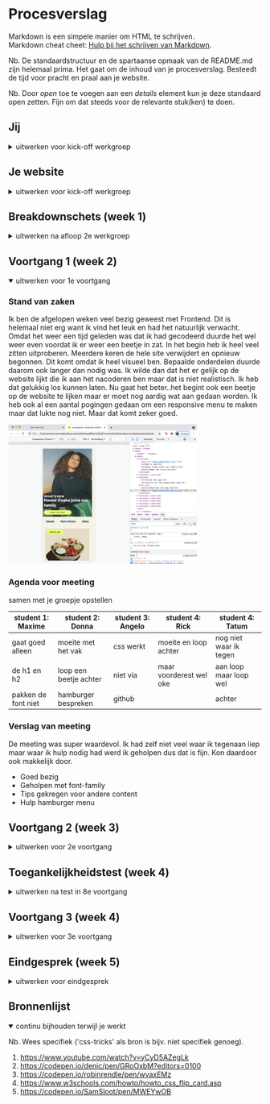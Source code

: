# Procesverslag

Markdown is een simpele manier om HTML te schrijven.  
Markdown cheat cheet: [Hulp bij het schrijven van Markdown](https://github.com/adam-p/markdown-here/wiki/Markdown-Cheatsheet).

Nb. De standaardstructuur en de spartaanse opmaak van de README.md zijn helemaal prima. Het gaat om de inhoud van je procesverslag. Besteedt de tijd voor pracht en praal aan je website.

Nb. Door _open_ toe te voegen aan een _details_ element kun je deze standaard open zetten. Fijn om dat steeds voor de relevante stuk(ken) te doen.

## Jij

<details>
<summary>uitwerken voor kick-off werkgroep</summary>

### Auteur:

Maxime Kempkes

#### Je startniveau:

Blauw

#### Je focus:

Surface 

</details>

## Je website

<details>
<summary>uitwerken voor kick-off werkgroep</summary>

### Je opdracht:

https://www.sweetgreen.com

#### Screenshot(s) van de eerste pagina (small screen):

Home

<img src="images/IMG_0880.PNG" width="375px" alt="sweetgreen website">

#### Screenshot(s) van de tweede pagina (small screen):

Menu

<img src="images/IMG_0881.PNG" width="375px" alt="sweetgreen website ">

</details>

## Breakdownschets (week 1)

<details>
<summary>uitwerken na afloop 2e werkgroep</summary>

### de hele pagina:

<img src="images/breakdown1.png" width="375px" alt="breakdown van de hele pagina">

### dynamisch deel (bijv menu):

<img src="images/interactieve1.png" width="375px" alt="breakdown van een dynamisch deel">

### wellicht nog een dynamisch deel (bijv filter):

<img src="images/interactieve2.png" width="375px" alt="breakdown van nog een dynamisch deel">

</details>

## Voortgang 1 (week 2)

<details open>
<summary>uitwerken voor 1e voortgang</summary>

### Stand van zaken

Ik ben de afgelopen weken veel bezig geweest met Frontend. Dit is helemaal niet erg want ik vind het leuk en had het natuurlijk verwacht. Omdat het weer een tijd geleden was dat ik had gecodeerd  duurde het wel weer even voordat ik er weer een beetje in zat. In het begin heb ik heel veel zitten uitproberen. Meerdere keren de hele site verwijdert en opnieuw begonnen. Dit komt omdat ik heel visueel ben. Bepaalde onderdelen duurde daarom ook langer dan nodig was. Ik wilde dan dat het er gelijk op de website lijkt die ik aan het nacoderen ben maar dat is niet realistisch. Ik heb dat gelukkig los kunnen laten. Nu gaat het beter..het begint ook een beetje op de website te lijken maar er moet nog aardig wat aan gedaan worden.  Ik heb ook al een aantal pogingen gedaan om een responsive menu te maken maar dat lukte nog niet. Maar dat komt zeker goed. 
  
  <img src="images/Voortgang1.png" width="375px" alt="Voortgang1">

### Agenda voor meeting

samen met je groepje opstellen

| student 1: Maxime   | student 2: Donna      | student 3: Angelo    | student 4: Rick        | student 4: Tatum        |
| --------------------| ----------------------| ---------------------| -----------------------|-------------------------|
| gaat goed alleen    | moeite met het vak    | css werkt            | moeite en loop achter  |nog niet waar ik tegen   |
| de h1 en h2         | loop een beetje achter| niet via             | maar voorderest wel oke|aan loop maar loop wel   |
| pakken de font niet | hamburger bespreken   | github               |                        |achter                   |

### Verslag van meeting

De meeting was super waardevol. Ik had zelf niet veel waar ik tegenaan liep maar waar ik hulp nodig had werd ik geholpen dus dat is fijn. Kon daardoor ook makkelijk door.

- Goed bezig
- Geholpen met font-family
- Tips gekregen voor andere content
- Hulp hamburger menu

</details>

## Voortgang 2 (week 3)

<details>
<summary>uitwerken voor 2e voortgang</summary>

### Stand van zaken

Ik heb deze keer een hele grote sprint gemaakt..mijn eerste pagina is bijna af. Ik mis 1 onderdeel. Het is niet veel werk maar ik stel dat steeds uit. Ik heb al wat animaties verwerkt. Omdat mijn content op een mobiel wordt weergeven kan ik hover niet gebruiken dus ben ik aan het googlen hoe ik animaties zonder hover kan gebruiken. 
IK moet ook mijn code netjes maken. Op dit moment is het chaos en niet geordend. IK heb 1 onderdeel waar ik. Nu tegenaan loop en dat is dat mijn header niet een background-color wil pakken. 

 <img src="images/Voortgang 2.png" width="375px" alt="Voortgang2">
  
### Agenda voor meeting

samen met je groepje opstellen

| student 1: Maxime      | student 2: Donna          | student 3: Angelo    | student 4: Rick        |student 4: Tatum        |
| -----------------------| --------------------------| ---------------------| ---------------------- |------------------------|
| gaat goed, alleen      | eerste pagina af          | nav verstoppen       |             ...        |Eerste pagina af, alleen|
| werkt  background-     | wel wat problemen met de  | animeren             | ...                    |responsive maken        |
| color nog niet         | tweede                    | spacing              | ...                    |Nog beginnen met 2e     |

### Verslag van meeting

Dit was de eerste keer dat we een voortgangsgesprek hadden met Vasilis. Hij was tevreden mte mijn werk en had aangegevn dat ik alvast aan de slag kon met de states..eerst wil ik mijn code op orde krijgen want op dit moment is het chaos.

- Code op orde krijgen
- Begin maken aan states
- Op zoek gaan naar uitdagingen

</details>

## Toegankelijkheidstest (week 4)

<details>
<summary>uitwerken na test in 8e voortgang</summary>

### Bevindingen

Toegankelijkheidstest


Tijdens de laatste werkgroep zijn we aan de slag gegaan met toegankelijkheid. 
In de werkgroep gaan we elkaars sites gebruiken en testen door onder andere een toegankelijkheidsbril. 

Screenreader
Voor de screenreader heb ik ook mijn scherm uitgeschakeld waardoor ik daadwerkelijk niks kon zien…Het navigeren naar de site was erg ingewikkeld en lukte uiteindelijk niet. Ik heb toen nog wel even gekeken hoe ik er kwam en heb het daarna wel met de screenreader gedaan. 

Wat mij opviel was dat hij letterlijk alles voorleest wat ik vervelend vond maar dat is natuurlijk essentieel. Ik was wel erg trots dat alle alt tags van de foto’s klopten.. Wel deed hij hij bij de tweede section het niet helemaal goed. Hij herhaalde de tekst 2 keer dus moet ik even kijken waar het verkeerd is gegaan. Ook las hij de label van de input niet op want die had ik niet en die wil ik wel toevoegen. Dus dat soort kleine elementen wil ik wel aanpassen.

Tab: Met de tab toets ging het navigeren wel maar niet heel soepel dus daar wil ik een keer naar kijken. Hij slaat af en toe elementen over en ik weet niet waarom die dat doet.

Elastiekjes: De site heeft niet hele kleine of onmogelijke knoppen dus het is gewoon te doen. Ook zijn er niet hele interactieve elementen..dus die heeft niet zoveel invloed.

Spasmes/Parkinson: Het is een vervelend gevoel maar ook dit is gewoon te doen. De website navigeren lukt ook gewoon…Hier weer niet heel veel interactieve elementen..

Gele lenzen: Hier is alles vooral te zien met een gele tint. Gelukkig hebben de kleuren niet veel invloed dus hier hoeven er geen aanpassingen te komen.

Blur/glare: Ik zie niks..of niet helemaal niets maar het is lastig. De grote headings zijn wel te zien maar ik kan niet alle headings veel groter doen. Want dan is er geen visuele onderscheidingen. De muis is moeilijk te zien dus is het wel fijn dat alles waar je overheen tovert groter wordt dus dit wil ik meer gebruiken

Low contrast: Lijkt blur veel op blur dus hier gelden dezelfde redenen en aanpassingen.

Hemi field: Geen last van..website is gewoon te navigeren. Duurt alleen wat langer..

Combined Loss Diabetic Eye Disease Peripheral field loss: Vervelend maar wel te doen..hier kost het toch meer tijd en aandacht.

Central field loss: Dit vind ik wel erg lastig . Ik zou niet gelijk weten hoe ik dit kan oplossen maar wil wel kijken hoe dit zou kunnen.

Ballon: Het was in principe gewoon te doen want er zijn niet hele drukke elementen op de site maar de label element wil ik wel aanpassen bij de form. Maar dit wilde ik al doen na de screenreader.

Conclusie & aanbevelingen
Over het algemeen heel veel geleerd en ook veel wat ik wil geen aanpassen. Ik wil vooral de kleine elementen waar je zelf snel overheen kijkt als je geen beperking hebt. Na de les heb ik toch nieuwe inzichten waar ik dan echt naar wil kijken. Ik ga ook wat research doen online hoe ik me beter kan verdiepen.
Maar de concrete aanbevelingen zijn:
- Label bij formulieren
- Duidelijke states
- Dikkere font weight
- Grote buttons

#### Label bij formulieren

Tijdens de toegankelijkheid testen viel het mij op dat tijdens de screenreader dat ik ging label had bij mijn input.Als ik wil dat iedereen gebruik kan maken van de site moet hier verandering in komen.

Dit is makkelijk opgelost..ik moet een label toevoegen.
  
   <img src="images/label.png" width="375px" alt="Label">

#### Duidelijke states

Ik had verschillende states ontworpen maar die waren niet duidelijk genoeg.

Ik ga op zoek naar andere websites en kijken hoe zij dit aanpakken want ik vind het lastig om goede states te ontwerpen waar iedereen gebruik van kan maken.
  
  <img src="images/states.png" width="375px" alt="States">

#### Button en font

De website was te navigeren maar het kon iets beter. Met name de tekst dikte en knop grote.

Ik ga hiervoor gewoon een grotere padding toevoegen en een dikkere font weight.

</details>

## Voortgang 3 (week 4)

<details>
<summary>uitwerken voor 3e voortgang</summary>

### Stand van zaken

Laatste keer met student assitenten..de website is zo goed als klaar maar er waren nog kleine dingen waar ik hulp voor nodig had. Ik heb een lijstje gemaakt zodat het duidelijk was voor hun wat ik wilde. Ik wil ook advies vragen want heb het idee dat mijn website niet goed genoeg is.
  
### Agenda voor meeting

samen met je groepje opstellen


| student 1: Maxime      | student 2: Donna          | student 3: Angelo    | student 4: Rick        |student 4: Tatum        |
| -----------------------| --------------------------| ---------------------| ---------------------- |------------------------|
| vraag over header      | loop niet vast maar moet  | ...                  |             ...        |twee pagina's af, loop  |
| cards en optimaliseren | naar focus state kijken   |                      |                        |nergens tegen aan       |


### Verslag van meeting

Er waren vrij weinig vragen..alleen Donna en ik hadden hulp nodig en die hadden we gekregen. Ik kon daarmee goed op weg en kon aan de slag met de laatste dingen voor de deadline.
  
- Alle vragen beanwtoord
- Kon door met de opdracht

</details>

## Eindgesprek (week 5)

<details>
<summary>uitwerken voor eindgesprek</summary>

### Stand van zaken

Laatste paar dagen voor de deadline waren toch nog stressvol. Ik heb nog hulp in moeten schakelen van de student-assitent wat ik enorm waarderde. Ik was eigenlijk op zaterdag klaar maar had het idee dat de site niet goed genoeg was. Maar alles wat er in moest zitten zit er in..ook heb ik nog wat extra's toegevoegd. Ik was zelfs begonnen met een derde pagina waar ik na de deadline mee aan de slag ga. Ik vond het echt een leuke opdracht. Als we meer tijd hadden denk ik dat we nog meer hadden kunnen leren en doen maar ik ben op zich wel trots op het resultaat.
  
### Screenshot(s)

  <img src="images/eind1.png" width="375px" alt="Pagina1">
  
  <img src="images/eind2.png" width="375px" alt="Pagina2">

</details>

## Bronnenlijst

<details open>
<summary>continu bijhouden terwijl je werkt</summary>

Nb. Wees specifiek ('css-tricks' als bron is bijv. niet specifiek genoeg).

1. https://www.youtube.com/watch?v=yCyD5AZegLk
2. https://codepen.io/denic/pen/GRoOxbM?editors=0100
3. https://codepen.io/robinrendle/pen/wvaxEMz
4. https://www.w3schools.com/howto/howto_css_flip_card.asp
5. https://codepen.io/SamSloot/pen/MWEYwOB

</details>
